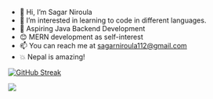 - 👋 Hi, I’m Sagar Niroula
- 👀 I’m interested in learning to code in different languages.
- 🤑 Aspiring Java Backend Development
- 😊 MERN development as self-interest
- 📫 You can reach me at sagarniroula112@gmail.com
- 💥 Nepal is amazing!


[![GitHub Streak](https://streak-stats.demolab.com/?user=sagarniroula112)](https://git.io/streak-stats)

![](https://komarev.com/ghpvc/?username=sagarniroula112)

<!---
sagarniroula112/sagarniroula112 is a ✨ special ✨ repository because its `README.md` (this file) appears on your GitHub profile.
You can click the Preview link to take a look at your changes.
--->
